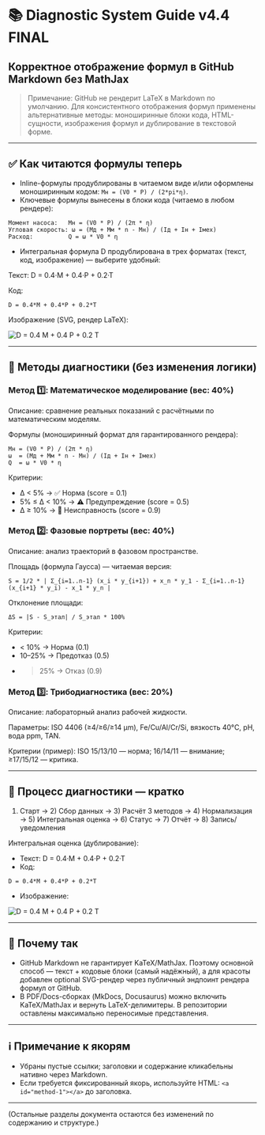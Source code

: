 # 📚 Diagnostic System Guide v4.4 FINAL
## Корректное отображение формул в GitHub Markdown без MathJax

> Примечание: GitHub не рендерит LaTeX в Markdown по умолчанию. Для консистентного отображения формул применены альтернативные методы: моноширинные блоки кода, HTML-сущности, изображения формул и дублирование в текстовой форме.

---

## ✅ Как читаются формулы теперь

- Inline-формулы продублированы в читаемом виде и/или оформлены моноширинным кодом: `Mн = (V0 * P) / (2*pi*η)`.
- Ключевые формулы вынесены в блоки кода (читаемо в любом рендере):

```text
Момент насоса:   Mн = (V0 * P) / (2π * η)
Угловая скорость: ω = (Mд + Mм * n - Mн) / (Iд + Iн + Iмех)
Расход:          Q = ω * V0 * η
```

- Интегральная формула D продублирована в трех форматах (текст, код, изображение) — выберите удобный:

Текст: D = 0.4·M + 0.4·P + 0.2·T

Код:
```text
D = 0.4*M + 0.4*P + 0.2*T
```

Изображение (SVG, рендер LaTeX):
<p align="left">
  <img alt="D = 0.4 M + 0.4 P + 0.2 T" src="https://render.githubusercontent.com/render/math?math=D%20%3D%200.4M%20%2B%200.4P%20%2B%200.2T" />
</p>

---

## 🔧 Методы диагностики (без изменения логики)

### Метод 1️⃣: Математическое моделирование (вес: 40%)

Описание: сравнение реальных показаний с расчётными по математическим моделям.

Формулы (моноширинный формат для гарантированного рендера):
```text
Mн = (V0 * P) / (2π * η)
ω  = (Mд + Mм * n - Mн) / (Iд + Iн + Iмех)
Q  = ω * V0 * η
```

Критерии:
- Δ < 5%  → ✅ Норма (score = 0.1)
- 5% ≤ Δ < 10% → ⚠️ Предупреждение (score = 0.5)
- Δ ≥ 10% → 🔴 Неисправность (score = 0.9)

### Метод 2️⃣: Фазовые портреты (вес: 40%)

Описание: анализ траекторий в фазовом пространстве.

Площадь (формула Гаусса) — читаемая версия:
```text
S = 1/2 * | Σ_{i=1..n-1} (x_i * y_{i+1}) + x_n * y_1 - Σ_{i=1..n-1} (x_{i+1} * y_i) - x_1 * y_n |
```

Отклонение площади:
```text
ΔS = |S - S_этал| / S_этал * 100%
```

Критерии:
- < 10% → Норма (0.1)
- 10–25% → Предотказ (0.5)
- > 25% → Отказ (0.9)

### Метод 3️⃣: Трибодиагностика (вес: 20%)

Описание: лабораторный анализ рабочей жидкости.

Параметры: ISO 4406 (≥4/≥6/≥14 μm), Fe/Cu/Al/Cr/Si, вязкость 40°C, pH, вода ppm, TAN.

Критерии (пример): ISO 15/13/10 — норма; 16/14/11 — внимание; ≥17/15/12 — критика.

---

## 🔄 Процесс диагностики — кратко

1) Старт → 2) Сбор данных → 3) Расчёт 3 методов → 4) Нормализация → 5) Интегральная оценка → 6) Статус → 7) Отчёт → 8) Запись/уведомления

Интегральная оценка (дублирование):
- Текст: D = 0.4·M + 0.4·P + 0.2·T
- Код:
```text
D = 0.4*M + 0.4*P + 0.2*T
```
- Изображение:
<p align="left">
  <img alt="D = 0.4 M + 0.4 P + 0.2 T" src="https://render.githubusercontent.com/render/math?math=D%20%3D%200.4M%20%2B%200.4P%20%2B%200.2T" />
</p>

---

## 🧩 Почему так

- GitHub Markdown не гарантирует KaTeX/MathJax. Поэтому основной способ — текст + кодовые блоки (самый надёжный), а для красоты добавлен optional SVG-рендер через публичный эндпоинт рендера формул от GitHub.
- В PDF/Docs-сборках (MkDocs, Docusaurus) можно включить KaTeX/MathJax и вернуть LaTeX-делимитеры. В репозитории оставлены максимально переносимые представления.

---

## ℹ️ Примечание к якорям

- Убраны пустые [](...) ссылки; заголовки и содержание кликабельны нативно через Markdown.
- Если требуется фиксированный якорь, используйте HTML: `<a id="method-1"></a>` до заголовка.

---

(Остальные разделы документа остаются без изменений по содержанию и структуре.)
